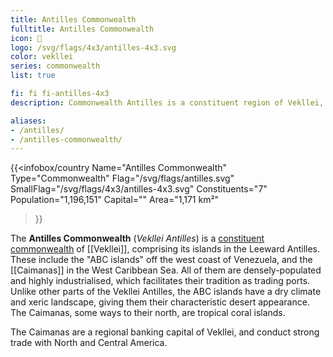 ```yaml
---
title: Antilles Commonwealth
fulltitle: Antilles Commonwealth
icon: 🌹
logo: /svg/flags/4x3/antilles-4x3.svg
color: vekllei
series: commonwealth
list: true

fi: fi fi-antilles-4x3
description: Commonwealth Antilles is a constituent region of Vekllei, comprising 7 republics in the western and southern Caribbean Sea.

aliases:
- /antilles/
- /antilles-commonwealth/
---
```

{{<infobox/country
   Name="Antilles Commonwealth"
   Type="Commonwealth"
   Flag="/svg/flags/antilles.svg"
   SmallFlag="/svg/flags/4x3/antilles-4x3.svg"
   Constituents="7"
   Population="1,196,151"
   Capital=""
   Area="1,171 km²"
 >}}

The <span class="fi fi-antilles-4x3"></span> **Antilles Commonwealth** (*Vekllei Antilles*) is a [constituent commonwealth](/constituents/) of [[Vekllei]], comprising its islands in the Leeward Antilles. These include the "ABC islands" off the west coast of Venezuela, and the [[Caimanas]] in the West Caribbean Sea. All of them are densely-populated and highly industrialised, which facilitates their tradition as trading ports. Unlike other parts of the Vekllei Antilles, the ABC islands have a dry climate and xeric landscape, giving them their characteristic desert appearance. The Caimanas, some ways to their north, are tropical coral islands.

The Caimanas are a regional banking capital of Vekllei, and conduct strong trade with North and Central America.

